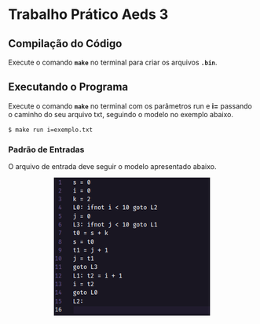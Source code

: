 # Trabalho Prático Aeds 3

## Compilação do Código

Execute o comando **`make`** no terminal para criar os arquivos **`.bin`**.

## Executando o Programa

Execute o comando **`make`** no terminal com os parâmetros run e **i=** passando o caminho do seu arquivo txt, seguindo o modelo no exemplo abaixo.

```
$ make run i=exemplo.txt
```

### Padrão de Entradas

O arquivo de entrada deve seguir o modelo apresentado abaixo.

<div style=text-align:center>
	<img src=exemplo.png alt="Imagem contendo modelo de entrada" />
</div>
